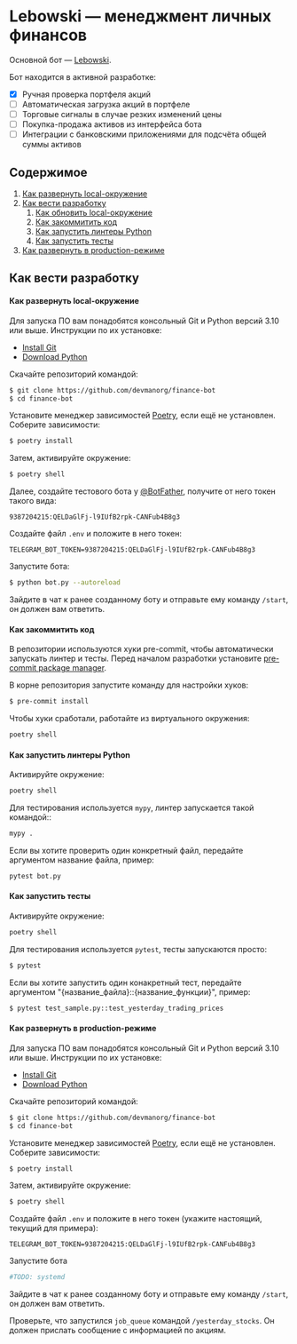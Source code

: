 # Lebowski — менеджмент личных финансов

Основной бот — [Lebowski](https://t.me/lebowski_finance_bot).

Бот находится в активной разработке:
- [x] Ручная проверка портфеля акций
- [ ] Автоматическая загрузка акций в портфеле
- [ ] Торговые сигналы в случае резких изменений цены
- [ ] Покупка-продажа активов из интерфейса бота
- [ ] Интеграции с банковскими приложениями для подсчёта общей суммы активов

## Содержимое

1. [Как развернуть local-окружение](#local-setup)
2. [Как вести разработку](#development)
    1. [Как обновить local-окружение](#update-local-env)
    2. [Как закоммитить код](#how-to-commit)
    3. [Как запустить линтеры Python](#run-python-linters)
    4. [Как запустить тесты](#run-tests)
3. [Как развернуть в production-режиме](#production)


<a name="development"></a>
## Как вести разработку

<a name="update-local-env"></a>
#### Как развернуть local-окружение

Для запуска ПО вам понадобятся консольный Git и Python версий 3.10 или выше. Инструкции по их установке:

- [Install Git](https://git-scm.com/book/ru/v2/%D0%92%D0%B2%D0%B5%D0%B4%D0%B5%D0%BD%D0%B8%D0%B5-%D0%A3%D1%81%D1%82%D0%B0%D0%BD%D0%BE%D0%B2%D0%BA%D0%B0-Git)
- [Download Python](https://www.python.org/downloads/)

Скачайте репозиторий командой:

```sh
$ git clone https://github.com/devmanorg/finance-bot
$ cd finance-bot
```

Установите менеджер зависимостей [Poetry](https://python-poetry.org/docs/), если ещё не установлен. Cоберите зависимости:

```sh
$ poetry install
```

Затем, активируйте окружение:

```sh
$ poetry shell
```

Далее, создайте тестового бота у [@BotFather](https://t.me/BotFather), получите от него токен такого вида:

```text
9387204215:QELDaGlFj-l9IUfB2rpk-CANFub4B8g3
```

Создайте файл `.env` и положите в него токен:

```env
TELEGRAM_BOT_TOKEN=9387204215:QELDaGlFj-l9IUfB2rpk-CANFub4B8g3
```

Запустите бота:

```sh
$ python bot.py --autoreload
```

Зайдите в чат к ранее созданному боту и отправьте ему команду `/start`, он должен вам ответить.

<a name="how-to-commit"></a>
#### Как закоммитить код

В репозитории используются хуки pre-commit, чтобы автоматически запускать линтер и тесты. Перед началом разработки установите [pre-commit package manager](https://pre-commit.com/).

В корне репозитория запустите команду для настройки хуков:

```sh
$ pre-commit install
```

Чтобы хуки сработали, работайте из виртуального окружения:
```sh
poetry shell
```


<a name="run-python-linters"></a>
#### Как запустить линтеры Python

Активируйте окружение:
```sh
poetry shell
```

Для тестирования используется `mypy`, линтер запускается такой командой::
```sh
mypy .
```

Если вы хотите проверить один конкретный файл, передайте аргументом название файла, пример:
```sh
pytest bot.py
```


<a name="run-tests"></a>
#### Как запустить тесты

Активируйте окружение:
```sh
poetry shell
```

Для тестирования используется `pytest`, тесты запускаются просто:

```sh
$ pytest
```

Если вы хотите запустить один конакретный тест, передайте аргументом "{название_файла}::{название_функции}", пример:

```sh
$ pytest test_sample.py::test_yesterday_trading_prices
```

<a name="production"></a>
#### Как развернуть в production-режиме


Для запуска ПО вам понадобятся консольный Git и Python версий 3.10 или выше. Инструкции по их установке:

- [Install Git](https://git-scm.com/book/ru/v2/%D0%92%D0%B2%D0%B5%D0%B4%D0%B5%D0%BD%D0%B8%D0%B5-%D0%A3%D1%81%D1%82%D0%B0%D0%BD%D0%BE%D0%B2%D0%BA%D0%B0-Git)
- [Download Python](https://www.python.org/downloads/)

Скачайте репозиторий командой:

```sh
$ git clone https://github.com/devmanorg/finance-bot
$ cd finance-bot
```

Установите менеджер зависимостей [Poetry](https://python-poetry.org/docs/), если ещё не установлен. Cоберите зависимости:

```sh
$ poetry install
```

Затем, активируйте окружение:

```sh
$ poetry shell
```

Создайте файл `.env` и положите в него токен (укажите настоящий, текущий для примера):

```env
TELEGRAM_BOT_TOKEN=9387204215:QELDaGlFj-l9IUfB2rpk-CANFub4B8g3
```

Запустите бота 

```sh
#TODO: systemd
```

Зайдите в чат к ранее созданному боту и отправьте ему команду `/start`, он должен вам ответить.

Проверьте, что запустился `job_queue` командой `/yesterday_stocks`. Он должен прислать сообщение с информацией по акциям.